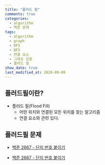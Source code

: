 ```yaml
---
title: "플러드 필"
comments: true
categories:
  - algorithm
  - 백준 문제
tags:
  - algorithm
  - graph
  - DFS
  - BFS
  - 연결 요소
  - 그래프 응용
  - 플러드 필
show_date: true
last_modified_at: 2020-09-09
---
```

## 플러드필이란?

* 플러드 필(Flood Fill)
  * 어떤 위치와 연결된 모든 위치를 찾는 알고리즘
  * 연결 요소와 관련 있다.

## 플러드필 문제

* <a href="https://manju-minji.github.io/data%20structure/%EB%B0%B1%EC%A4%80%20%EB%AC%B8%EC%A0%9C/2667/" target="_blank">백준 2667 - 단지 번호 붙이기</a>

* <a href="https://manju-minji.github.io/data%20structure/%EB%B0%B1%EC%A4%80%20%EB%AC%B8%EC%A0%9C/4963/" target="_blank">백준 2667 - 단지 번호 붙이기</a>
